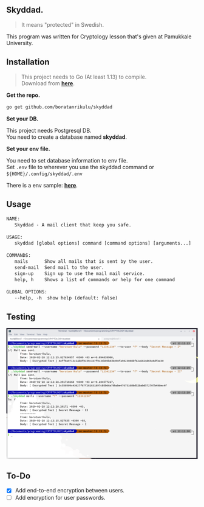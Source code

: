 ## Skyddad.

> It means "protected" in Swedish.

This program was written for Cryptology lesson that's given at Pamukkale University.

## Installation

> This project needs to Go (At least 1.13) to compile.  
  Download from [**here**](https://golang.org/dl/).

**Get the repo.**

```bash
go get github.com/boratanrikulu/skyddad
```

**Set your DB.**

This project needs Postgresql DB.  
You need to create a database named **skyddad**.

**Set your env file.**

You need to set database information to env file.  
Set `.env` file to wherever you use the skyddad command or `${HOME}/.config/skyddad/.env`

There is a env sample: [**here**](/env.sample).

## Usage

```
NAME:
   Skyddad - A mail client that keep you safe.

USAGE:
   skyddad [global options] command [command options] [arguments...]

COMMANDS:
   mails      Show all mails that is sent by the user.
   send-mail  Send mail to the user.
   sign-up    Sign up to use the mail mail service.
   help, h    Shows a list of commands or help for one command

GLOBAL OPTIONS:
   --help, -h  show help (default: false)
```

## Testing

![testing](example.png)

## To-Do

- [x] Add end-to-end encryption between users.  
- [ ] Add encryption for user passwords.
